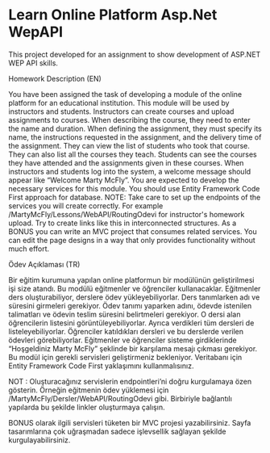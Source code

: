 # Learn Online Platform Asp.Net WepAPI
This project developed for an assignment to show development of ASP.NET WEP API skills.

Homework Description (EN)

You have been assigned the task of developing a module of the online platform for an educational institution. This module will be used by instructors and students.
Instructors can create courses and upload assignments to courses. When describing the course, they need to enter the name and duration. When defining the assignment, they must specify its name, the instructions requested in the assignment, and the delivery time of the assignment. They can view the list of students who took that course. They can also list all the courses they teach. Students can see the courses they have attended and the assignments given in these courses.
When instructors and students log into the system, a welcome message should appear like “Welcome Marty McFly”.
You are expected to develop the necessary services for this module. You should use Entity Framework Code First approach for database.
NOTE: Take care to set up the endpoints of the services you will create correctly. For example /MartyMcFly/Lessons/WebAPI/RoutingOdevi for instructor's homework upload. Try to create links like this in interconnected structures.
As a BONUS you can write an MVC project that consumes related services. You can edit the page designs in a way that only provides functionality without much effort.

Ödev Açıklaması (TR)

Bir eğitim kurumuna yapılan online platformun bir modülünün geliştirilmesi işi size atandı. Bu modülü eğitmenler ve öğrenciler kullanacaklar.
Eğitmenler ders oluşturabiliyor, derslere ödev yükleyebiliyorlar. Ders tanımlarken adı ve süresini girmeleri gerekiyor. Ödev tanımı yaparken adını, ödevde istenilen talimatları ve ödevin teslim süresini belirtmeleri gerekiyor. O dersi alan öğrencilerin listesini görüntüleyebiliyorlar. Ayrıca verdikleri tüm dersleri de listeleyebiliyorlar. Öğrenciler katıldıkları dersleri ve bu derslerde verilen ödevleri görebiliyorlar.
Eğitmenler ve öğrenciler sisteme girdiklerinde “Hoşgeldiniz Marty McFly” şeklinde bir karşılama mesajı çıkması gerekiyor.
Bu modül için gerekli servisleri geliştirmeniz bekleniyor. Veritabanı için Entity Framework Code First yaklaşımını kullanmalısınız.

NOT : Oluşturacağınız servislerin endpointleri’ni doğru kurgulamaya özen gösterin. Örneğin eğitmenin ödev yüklemesi için /MartyMcFly/Dersler/WebAPI/RoutingOdevi gibi. Birbiriyle bağlantılı yapılarda bu şekilde linkler oluşturmaya çalışın.

BONUS olarak ilgili servisleri tüketen bir MVC projesi yazabilirsiniz. Sayfa tasarımlarına çok uğraşmadan sadece işlevsellik sağlayan şekilde kurgulayabilirsiniz.
